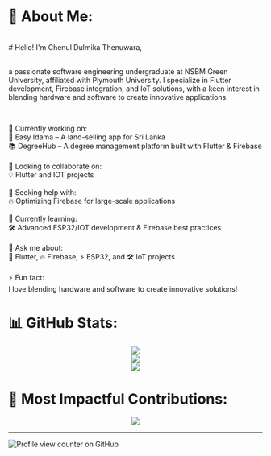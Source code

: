 # 💫 About Me:
<br>
# Hello! I'm Chenul Dulmika Thenuwara,</br><br>
<p>a passionate software engineering undergraduate at NSBM Green University, affiliated with Plymouth University. I specialize in Flutter development, Firebase integration, and IoT solutions, with a keen interest in blending hardware and software to create innovative applications.</p>

<br><be>

🔭 Currently working on:<br>🚀 Easy Idama – A land-selling app for Sri Lanka<br>📚 DegreeHub – A degree management platform built with Flutter & Firebase<br><br>👯 Looking to collaborate on:<br>💡 Flutter and IOT projects<br><br>🤝 Seeking help with:<br>🔥 Optimizing Firebase for large-scale applications<br><br>🌱 Currently learning:<br>🛠 Advanced ESP32/IOT development & Firebase best practices<br><br>💬 Ask me about:<br>📱 Flutter, 🔥 Firebase, ⚡ ESP32, and 🛠 IoT projects<br><br>⚡ Fun fact:<br>I love blending hardware and software to create innovative solutions!


# 📊 GitHub Stats:
<div align="center">
  
![](https://github-readme-stats.vercel.app/api?username=Chenul-Thenuwara&theme=solarized-light&hide_border=false&include_all_commits=false&count_private=false)<br/>
![](https://nirzak-streak-stats.vercel.app/?user=Chenul-Thenuwara&theme=solarized-light&hide_border=false)<br/>
![](https://github-readme-stats.vercel.app/api/top-langs/?username=Chenul-Thenuwara&theme=solarized-light&hide_border=false&include_all_commits=false&count_private=false&layout=compact)
</div>


# 🚀 Most Impactful Contributions:
<div align="center">
  
![](https://github-contributor-stats.vercel.app/api?username=Chenul-Thenuwara&limit=5&theme=dark&combine_all_yearly_contributions=true)
</div>


---

![Profile view counter on GitHub](https://komarev.com/ghpvc/?username=Chenul-Thenuwara)



